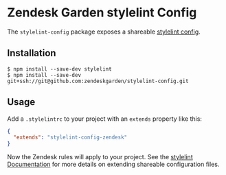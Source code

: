 # Zendesk Garden stylelint Config

The `stylelint-config` package exposes a shareable [stylelint
config](http://stylelint.io/?%2Fdocs%2Fuser-guide%2Fconfiguration.md).

## Installation

    $ npm install --save-dev stylelint
    $ npm install --save-dev git+ssh://git@github.com:zendeskgarden/stylelint-config.git

## Usage

Add a `.stylelintrc` to your project with an `extends` property like this:

```json
{
  "extends": "stylelint-config-zendesk"
}
```

Now the Zendesk rules will apply to your project. See the [stylelint
Documentation](http://stylelint.io/?%2Fdocs%2Fuser-guide%2Fconfiguration.md)
for more details on extending shareable configuration files.
